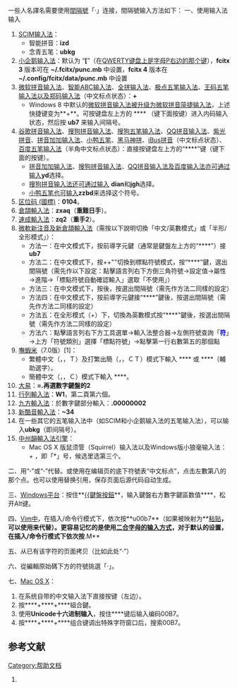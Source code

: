 一些人名譯名需要使用[間隔號](https://zh.wikipedia.org/wiki/間隔號 "wikilink")「·」连接，間隔號输入方法如下：
一、使用输入法输入

1.  [SCIM输入法](../Page/SCIM.md "wikilink")：
      - 智能拼音：**izd**
      - 念青五笔：**ubkg**
2.  [小企鹅输入法](https://zh.wikipedia.org/wiki/小企鹅输入法 "wikilink")：默认为
    “**\[**”（在[QWERTY键盘上是字母](https://zh.wikipedia.org/wiki/QWERTY键盘 "wikilink")[P右边的那个键](https://zh.wikipedia.org/wiki/P "wikilink")），**fcitx
    3** 版本可在 **\~/.fcitx/punc.mb** 中设置，**fcitx 4** 版本在
    **\~/.config/fcitx/data/punc.mb** 中设置
3.  [微软拼音输入法](../Page/微软拼音输入法.md "wikilink")、[智能ABC输入法](../Page/智能ABC输入法.md "wikilink")、[全拼输入法](https://zh.wikipedia.org/wiki/全拼输入法 "wikilink")、[极点五笔输入法](https://zh.wikipedia.org/wiki/极点五笔输入法 "wikilink")、[王码五笔输入法以及](https://zh.wikipedia.org/wiki/王码五笔输入法 "wikilink")[郑码输入法](https://zh.wikipedia.org/wiki/郑码输入法 "wikilink")（中文标点状态）：**+**
      - Windows 8
        中默认的[微软拼音输入法被升级为](../Page/微软拼音输入法.md "wikilink")[微软拼音简捷输入法](https://zh.wikipedia.org/wiki/微软拼音简捷输入法 "wikilink")，上述快捷键变为**+**。可按键盘左上方的
        **** （键下面按键）进入内码输入状态，然后按 **ub7** 来输入间隔号。
4.  [谷歌拼音输入法](https://zh.wikipedia.org/wiki/谷歌拼音输入法 "wikilink")、[搜狗拼音输入法](../Page/搜狗拼音输入法.md "wikilink")、[搜狗五笔输入法](../Page/搜狗五笔输入法.md "wikilink")、[QQ拼音输入法](https://zh.wikipedia.org/wiki/QQ拼音输入法 "wikilink")、[紫光拼音](https://zh.wikipedia.org/wiki/紫光拼音 "wikilink")、[拼音加加输入法](https://zh.wikipedia.org/wiki/拼音加加输入法 "wikilink")、[小鸭五笔](https://zh.wikipedia.org/wiki/小鸭五笔 "wikilink")、[黑马神拼](../Page/黑马神拼.md "wikilink")、[iBus拼音](https://zh.wikipedia.org/wiki/iBus拼音 "wikilink")（中文标点状态）、[百度五笔输入法](https://zh.wikipedia.org/wiki/百度五笔输入法 "wikilink")（半角中文标点状态）：直接按键盘左上方的“****”键（键下面的按键）。
      - [拼音加加输入法](https://zh.wikipedia.org/wiki/拼音加加输入法 "wikilink")、[搜狗拼音输入法](../Page/搜狗拼音输入法.md "wikilink")、[QQ拼音输入法及](https://zh.wikipedia.org/wiki/QQ拼音输入法 "wikilink")[百度输入法亦可通过输入](https://zh.wikipedia.org/wiki/百度输入法 "wikilink")**yd**选择。
      - [搜狗拼音输入法还可通过输入](../Page/搜狗拼音输入法.md "wikilink")
        **dian**和**jgh**选择。
      - [小鸭五笔也可输入](https://zh.wikipedia.org/wiki/小鸭五笔 "wikilink")**zzbd**来选择这个符号。
5.  [区位码
    (國標)](https://zh.wikipedia.org/wiki/区位码_\(國標\) "wikilink")：**0104**。
6.  [倉頡輸入法](https://zh.wikipedia.org/wiki/倉頡輸入法 "wikilink")：**zxaq**（**重難日手**）。
7.  [速成輸入法](https://zh.wikipedia.org/wiki/速成輸入法 "wikilink")：**zq2**（**重手2**）。
8.  [微軟新注音及](https://zh.wikipedia.org/wiki/微軟新注音 "wikilink")[新倉頡輸入法](https://zh.wikipedia.org/wiki/新倉頡輸入法 "wikilink")（需按以下說明切換「中文/英數模式」或「半形/全形模式」）：
      - 方法一：在中文模式下，按前導字元鍵（通常是鍵盤左上方的“****”）接**ub7**
      - 方法二：在中文模式下，按++""切換到標點符號模式，按“****”鍵，選出間隔號（需先作以下設定：點擊語言列右下方倒三角符號→設定值→屬性→進階→「標點符號自動確認輸入」選取「不使用」）
      - 方法三：在中文模式下，按後，按選出間隔號（需先作方法二同樣的設定）
      - 方法四：在中文模式下，按前導字元鍵接“****”鍵後，按選出間隔號（需先作方法二同樣的設定）
      - 方法五：在全形模式（+）下，切換為英數模式按“****”鍵後，按選出間隔號（需先作方法二同樣的設定）
      - 方法六：點擊語言列右下方工具選單→輸入法整合器→左側符號查詢「<font color=blue>**符**</font>」→上方「符號類別」選擇「標點符號」→點擊第一行右數第五的那個點
9.  [嘸蝦米](../Page/嘸蝦米輸入法.md "wikilink")（7.0版）\[1\]：
      - 繁體中文（，，Ｔ）及打繁出簡（，，ＣＴ）模式下輸入 **** 或 ****（輔助選字）。
      - 簡體中文（，，Ｃ）模式下輸入 ****。
10. [大易](https://zh.wikipedia.org/wiki/大易 "wikilink")：**=.**再選數字鍵盤的**2**
11. [行列輸入法](https://zh.wikipedia.org/wiki/行列輸入法 "wikilink")：**W1**，第二頁第六個。
12. [九方輸入法](../Page/九方輸入法.md "wikilink")：於數字鍵部分輸入：**.00000002**
13. [新酷音輸入法](../Page/新酷音輸入法.md "wikilink")：**\~34**
14. 在一些其它的五笔输入法中（如SCIM和小企鹅输入法的五笔输入法），可以输入**ubkg**（即间隔号）。
15. [中州韻輸入法引擎](../Page/中州韻輸入法引擎.md "wikilink")：
      - Mac OS X 版鼠须管（Squirrel）输入法以及Windows版小狼毫输入法： + ，即「\*」号，候选里选第三个。

二、用“**·**”或“**·**”代替。或使用在编辑页的底下符號表“中文标点”，点击左數第八的那个点。也可以使用替换引用，保存页面后源代码自动生成。

三、[Windows平台](https://zh.wikipedia.org/wiki/Windows "wikilink")：按住**[{{鍵盤按鈕](https://zh.wikipedia.org/wiki/Alt键 "wikilink")**，输入鍵盤右方數字鍵區数值****，松开Alt键。

四、[Vim中](../Page/Vim.md "wikilink")，在插入/命令行模式下，依次按**<C-V>u00b7**（如果<C-V>被映射为**[粘贴](https://zh.wikipedia.org/wiki/粘贴 "wikilink")**，可以使用**<C-Q>**来代替）。更容易记忆的是使用[二合字母的输入方式](../Page/二合字母.md "wikilink")，对于默认的设置，在插入/命令行模式下依次按**<C-K>.M**

五、从已有该字符的页面拷贝（比如此处“·”）

六、從編輯原始碼下方的符號挑選「·」。

七、[Mac OS X](https://zh.wikipedia.org/wiki/Mac_OS_X "wikilink")：

1.  在系统自带的中文输入法下直接按键（左边）。
2.  按****+****+****組合鍵。
3.  使用**Unicode十六进制输入**，按住****键后输入编码00B7。
4.  按****+****+****组合键调出特殊字符窗口后，搜索00B7。

## 参考文献

[Category:帮助文档](https://zh.wikipedia.org/wiki/Category:帮助文档 "wikilink")

1.